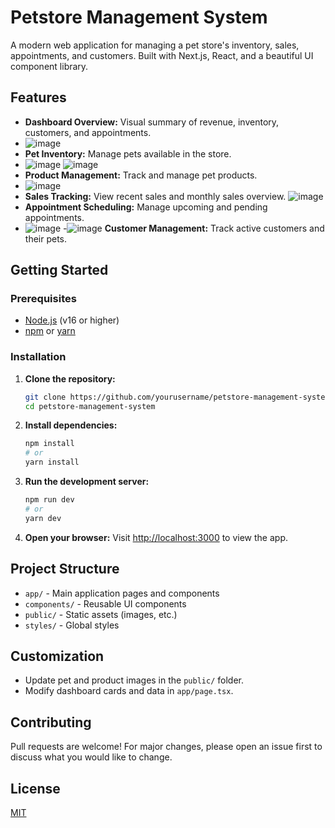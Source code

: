 # Petstore Management System

A modern web application for managing a pet store's inventory, sales, appointments, and customers. Built with Next.js, React, and a beautiful UI component library.

## Features

- **Dashboard Overview:** Visual summary of revenue, inventory, customers, and appointments.
- ![image](https://github.com/user-attachments/assets/5993a8bb-7008-463a-8291-d32111799bb0)
- **Pet Inventory:** Manage pets available in the store.
- ![image](https://github.com/user-attachments/assets/bc784116-0739-447d-8463-15b7839d33c5)
  ![image](https://github.com/user-attachments/assets/0edc977e-28ca-415d-a045-a44e4abc7933)
- **Product Management:** Track and manage pet products.
- ![image](https://github.com/user-attachments/assets/4993eab1-d0ba-43c1-bf54-4431568f8cbb)
- **Sales Tracking:** View recent sales and monthly sales overview.
  ![image](https://github.com/user-attachments/assets/05721c8d-6743-47ce-a507-30c3e2ef58fe)
- **Appointment Scheduling:** Manage upcoming and pending appointments.
- ![image](https://github.com/user-attachments/assets/6e74a1ea-15f7-48ce-9440-a5e8989f5439)
-![image](https://github.com/user-attachments/assets/719e6a2d-b392-4753-b7b9-40a98f33b32c)
 **Customer Management:** Track active customers and their pets.

## Getting Started

### Prerequisites

- [Node.js](https://nodejs.org/) (v16 or higher)
- [npm](https://www.npmjs.com/) or [yarn](https://yarnpkg.com/)

### Installation

1. **Clone the repository:**
   ```bash
   git clone https://github.com/yourusername/petstore-management-system.git
   cd petstore-management-system
   ```

2. **Install dependencies:**
   ```bash
   npm install
   # or
   yarn install
   ```

3. **Run the development server:**
   ```bash
   npm run dev
   # or
   yarn dev
   ```

4. **Open your browser:**
   Visit [http://localhost:3000](http://localhost:3000) to view the app.

## Project Structure

- `app/` - Main application pages and components
- `components/` - Reusable UI components
- `public/` - Static assets (images, etc.)
- `styles/` - Global styles

## Customization

- Update pet and product images in the `public/` folder.
- Modify dashboard cards and data in `app/page.tsx`.

## Contributing

Pull requests are welcome! For major changes, please open an issue first to discuss what you would like to change.

## License

[MIT](LICENSE)
